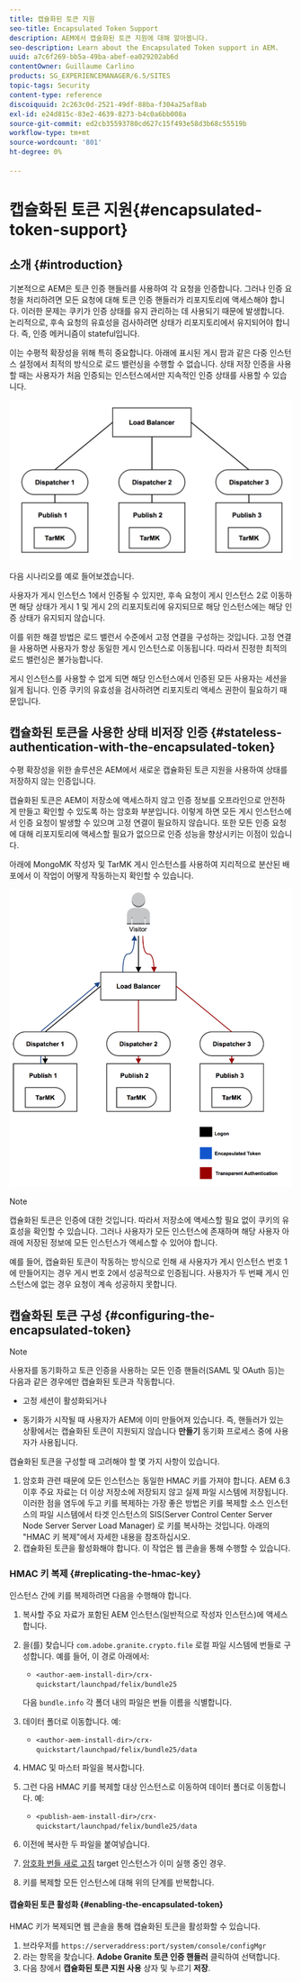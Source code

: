 ```yaml
---
title: 캡슐화된 토큰 지원
seo-title: Encapsulated Token Support
description: AEM에서 캡슐화된 토큰 지원에 대해 알아봅니다.
seo-description: Learn about the Encapsulated Token support in AEM.
uuid: a7c6f269-bb5a-49ba-abef-ea029202ab6d
contentOwner: Guillaume Carlino
products: SG_EXPERIENCEMANAGER/6.5/SITES
topic-tags: Security
content-type: reference
discoiquuid: 2c263c0d-2521-49df-88ba-f304a25af8ab
exl-id: e24d815c-83e2-4639-8273-b4c0a6bb008a
source-git-commit: ed2cb35593780cd627c15f493e58d3b68c55519b
workflow-type: tm+mt
source-wordcount: '801'
ht-degree: 0%

---
```


# 캡슐화된 토큰 지원{#encapsulated-token-support}

## 소개 {#introduction}

기본적으로 AEM은 토큰 인증 핸들러를 사용하여 각 요청을 인증합니다. 그러나 인증 요청을 처리하려면 모든 요청에 대해 토큰 인증 핸들러가 리포지토리에 액세스해야 합니다. 이러한 문제는 쿠키가 인증 상태를 유지 관리하는 데 사용되기 때문에 발생합니다. 논리적으로, 후속 요청의 유효성을 검사하려면 상태가 리포지토리에서 유지되어야 합니다. 즉, 인증 메커니즘이 stateful입니다.

이는 수평적 확장성을 위해 특히 중요합니다. 아래에 표시된 게시 팜과 같은 다중 인스턴스 설정에서 최적의 방식으로 로드 밸런싱을 수행할 수 없습니다. 상태 저장 인증을 사용할 때는 사용자가 처음 인증되는 인스턴스에서만 지속적인 인증 상태를 사용할 수 있습니다.

![chlimage_1-33](assets/chlimage_1-33a.png)

다음 시나리오를 예로 들어보겠습니다.

사용자가 게시 인스턴스 1에서 인증될 수 있지만, 후속 요청이 게시 인스턴스 2로 이동하면 해당 상태가 게시 1 및 게시 2의 리포지토리에 유지되므로 해당 인스턴스에는 해당 인증 상태가 유지되지 않습니다.

이를 위한 해결 방법은 로드 밸런서 수준에서 고정 연결을 구성하는 것입니다. 고정 연결을 사용하면 사용자가 항상 동일한 게시 인스턴스로 이동됩니다. 따라서 진정한 최적의 로드 밸런싱은 불가능합니다.

게시 인스턴스를 사용할 수 없게 되면 해당 인스턴스에서 인증된 모든 사용자는 세션을 잃게 됩니다. 인증 쿠키의 유효성을 검사하려면 리포지토리 액세스 권한이 필요하기 때문입니다.

## 캡슐화된 토큰을 사용한 상태 비저장 인증 {#stateless-authentication-with-the-encapsulated-token}

수평 확장성을 위한 솔루션은 AEM에서 새로운 캡슐화된 토큰 지원을 사용하여 상태를 저장하지 않는 인증입니다.

캡슐화된 토큰은 AEM이 저장소에 액세스하지 않고 인증 정보를 오프라인으로 안전하게 만들고 확인할 수 있도록 하는 암호화 부분입니다. 이렇게 하면 모든 게시 인스턴스에서 인증 요청이 발생할 수 있으며 고정 연결이 필요하지 않습니다. 또한 모든 인증 요청에 대해 리포지토리에 액세스할 필요가 없으므로 인증 성능을 향상시키는 이점이 있습니다.

아래에 MongoMK 작성자 및 TarMK 게시 인스턴스를 사용하여 지리적으로 분산된 배포에서 이 작업이 어떻게 작동하는지 확인할 수 있습니다.

![chlimage_1-34](assets/chlimage_1-34a.png)

>[!NOTE]
>
>캡슐화된 토큰은 인증에 대한 것입니다. 따라서 저장소에 액세스할 필요 없이 쿠키의 유효성을 확인할 수 있습니다. 그러나 사용자가 모든 인스턴스에 존재하며 해당 사용자 아래에 저장된 정보에 모든 인스턴스가 액세스할 수 있어야 합니다.
>
>예를 들어, 캡슐화된 토큰이 작동하는 방식으로 인해 새 사용자가 게시 인스턴스 번호 1에 만들어지는 경우 게시 번호 2에서 성공적으로 인증됩니다. 사용자가 두 번째 게시 인스턴스에 없는 경우 요청이 계속 성공하지 못합니다.

## 캡슐화된 토큰 구성 {#configuring-the-encapsulated-token}

>[!NOTE]
>사용자를 동기화하고 토큰 인증을 사용하는 모든 인증 핸들러(SAML 및 OAuth 등)는 다음과 같은 경우에만 캡슐화된 토큰과 작동합니다.
>
>* 고정 세션이 활성화되거나
>
>* 동기화가 시작될 때 사용자가 AEM에 이미 만들어져 있습니다. 즉, 핸들러가 있는 상황에서는 캡슐화된 토큰이 지원되지 않습니다 **만들기** 동기화 프로세스 중에 사용자가 사용됩니다.


캡슐화된 토큰을 구성할 때 고려해야 할 몇 가지 사항이 있습니다.

1. 암호화 관련 때문에 모든 인스턴스는 동일한 HMAC 키를 가져야 합니다. AEM 6.3 이후 주요 자료는 더 이상 저장소에 저장되지 않고 실제 파일 시스템에 저장됩니다. 이러한 점을 염두에 두고 키를 복제하는 가장 좋은 방법은 키를 복제할 소스 인스턴스의 파일 시스템에서 타겟 인스턴스의 SIS(Server Control Center Server Node Server Server Load Manager) 로 키를 복사하는 것입니다. 아래의 &quot;HMAC 키 복제&quot;에서 자세한 내용을 참조하십시오.
1. 캡슐화된 토큰을 활성화해야 합니다. 이 작업은 웹 콘솔을 통해 수행할 수 있습니다.

### HMAC 키 복제 {#replicating-the-hmac-key}

인스턴스 간에 키를 복제하려면 다음을 수행해야 합니다.

1. 복사할 주요 자료가 포함된 AEM 인스턴스(일반적으로 작성자 인스턴스)에 액세스합니다.
1. 을(를) 찾습니다 `com.adobe.granite.crypto.file` 로컬 파일 시스템에 번들로 구성합니다. 예를 들어, 이 경로 아래에서:

   * `<author-aem-install-dir>/crx-quickstart/launchpad/felix/bundle25`

   다음 `bundle.info` 각 폴더 내의 파일은 번들 이름을 식별합니다.

1. 데이터 폴더로 이동합니다. 예:

   * `<author-aem-install-dir>/crx-quickstart/launchpad/felix/bundle25/data`

1. HMAC 및 마스터 파일을 복사합니다.
1. 그런 다음 HMAC 키를 복제할 대상 인스턴스로 이동하여 데이터 폴더로 이동합니다. 예:

   * `<publish-aem-install-dir>/crx-quickstart/launchpad/felix/bundle25/data`

1. 이전에 복사한 두 파일을 붙여넣습니다.
1. [암호화 번들 새로 고침](/help/communities/deploy-communities.md#refresh-the-granite-crypto-bundle) target 인스턴스가 이미 실행 중인 경우.

1. 키를 복제할 모든 인스턴스에 대해 위의 단계를 반복합니다.

#### 캡슐화된 토큰 활성화 {#enabling-the-encapsulated-token}

HMAC 키가 복제되면 웹 콘솔을 통해 캡슐화된 토큰을 활성화할 수 있습니다.

1. 브라우저를 `https://serveraddress:port/system/console/configMgr`
1. 라는 항목을 찾습니다. **Adobe Granite 토큰 인증 핸들러** 클릭하여 선택합니다.
1. 다음 창에서 **캡슐화된 토큰 지원 사용** 상자 및 누르기 **저장**.

